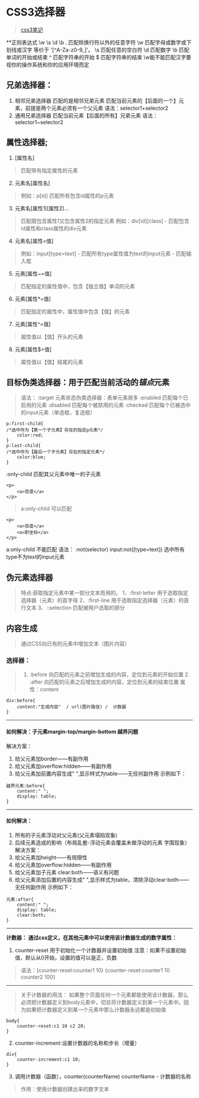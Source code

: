 # CSS3选择器
> [css3笔记](https://github.com/yangxuefeng753/yxf/blob/master/Css3%E7%AC%94%E8%AE%B0.md)

**正则表达式 \w \s \d \b
. 匹配除换行符以外的任意字符 
\w 匹配字母或数字或下划线或汉字 等价于 '[^A-Za-z0-9_]'。 
\s 匹配任意的空白符 
\d 匹配数字 
\b 匹配单词的开始或结束 
^ 匹配字符串的开始 
$ 匹配字符串的结束
\w能不能匹配汉字要视你的操作系统和你的应用环境而定

## 兄弟选择器：
1. 相邻兄弟选择器
	匹配的是相邻兄弟元素
	匹配当前元素的【后面的一个】元素，前提是两个元素必须有一个父元素
	语法：selector1+selector2
2. 通用兄弟选择器
	匹配当前元素【后面的所有】兄弟元素
	语法：selector1~selector2
## 属性选择器;
1. [属性名]   
>	匹配带有指定属性的元素
2. 元素名[属性名]
>	例如：p[id] 匹配所有包含id属性的p元素
3. 元素名[属性1][属性2]...
>	匹配既包含属性1又包含属性2的指定元素
>	例如：div[id][class] - 匹配包含id属性和class属性的div元素
4. 元素名[属性=值]
>	例如：input[type=text] - 匹配所有type属性值为text的input元素  - 匹配输入框
5. 元素[属性~=值]
>	匹配指定的属性值中，包含【独立值】单词的元素
6. 元素[属性*=值]
>	匹配指定的属性中，属性值中包含【值】的元素
7. 元素[属性^=值]  
>	属性值以【值】开头的元素	
8. 元素[属性$=值]  
>	属性值以【值】结尾的元素
## 目标伪类选择器：用于匹配当前活动的*锚点*元素
>语法： :target
元素状态伪类选择器：表单元素居多
	:enabled 匹配每个已启用的元素
	:disabled 匹配每个被禁用的元素
	:checked 匹配每个已被选中的input元素（单选框，复选框）
```
p:first-child{
/*选中作为【第一个子元素】存在的指定p元素*/
	color:red;
}
p:last-child{
/*选中作为【最后一个子元素】存在的指定元素*/
	color:blue;
}
```
:only-child 匹配其父元素中唯一的子元素
```
<p>
	<a>百度</a>
</p>
```
> a:only-child 可以匹配
```
<p>
	<a>百度</a>
	<a>职坐标</a>
</p>
```
a:only-child 不能匹配
语法： :not(selector)
	input:not([type=text])  选中所有type不为text的input元素
## 伪元素选择器
>特点:获取指定元素中某一部分文本而用的。
1、:first-letter
>用于选取指定选择器（元素）的首字母
2、:first-line
>用于选取指定选择器（元素）的首行文本
3、::selection
>匹配被用户选取的部分
## 内容生成
>通过CSS向已有的元素中增加文本（图片内容）
### 选择器：
>	1. :before  向匹配的元素之前增加生成的内容，定位到元素的开始位置
	2. :after   向匹配的元素之后增加生成的内容，定位到元素的结束位置
>属性：content
```
div:before{
	content:"生成内容"  / url(图片路径) /  计数器
}
```
---
#### 如何解决：子元素margin-top/margin-bottom 越界问题
解决方案：
1. 给父元素加border——有副作用
2. 给父元素加overflow:hidden——有副作用
3. 给父元素加前置内容生成" ",显示样式为table——无任何副作用
示例如下：
```
越界元素:before{
	content:" ";
	display: table;
}
```
---
#### 如何解决：
1. 所有的子元素浮动对父元素(父元素塌陷现象)
2. 后续元素造成的影响（布局乱套-浮动元素会覆盖未做浮动的元素 字围现象）
解决方案：
1. 给父元素加height——有局限性
2. 给父元素加overflow:hidden——有副作用
3. 给父元素加子元素 clear:both——语义有问题
4. 给父元素添加后置的内容生成" ",显示样式为table，清除浮动clear:both——无任何副作用
示例如下：
```
元素:after{
	content:" ";
	display: table;
	clear:both;
}
```
---
**计数器： 通过css定义，在其他元素中可以使用该计数器生成的数字属性：**
1. counter-reset  用于初始化一个计数器并设置初始值
注意：如果不设置初始值，默认从0开始，设置的值可以是正，负数
>语法：{counter-reset:counter1 10}
>     {counter-reset:counter1 10 counter2 100}
---
> 关于计数器的用法：
如果整个页面任何一个元素都能使用该计数器，那么必须把计数器定义到body元素中，切忌将计数器定义到某一个元素中。因为如果把计数器定义到某一个元素中那么计数器永远都是初始值
```
body{
	counter-reset:c1 10 c2 20;
}
```
2. counter-increment:设置计数器的名称和步长（增量）
```
div{
	counter-increment:c1 10;
}
```
3. 调用计数器（函数），counter(counterName)
counterName - 计数器的名称
>作用：使用计数器创建出来的数字文本
